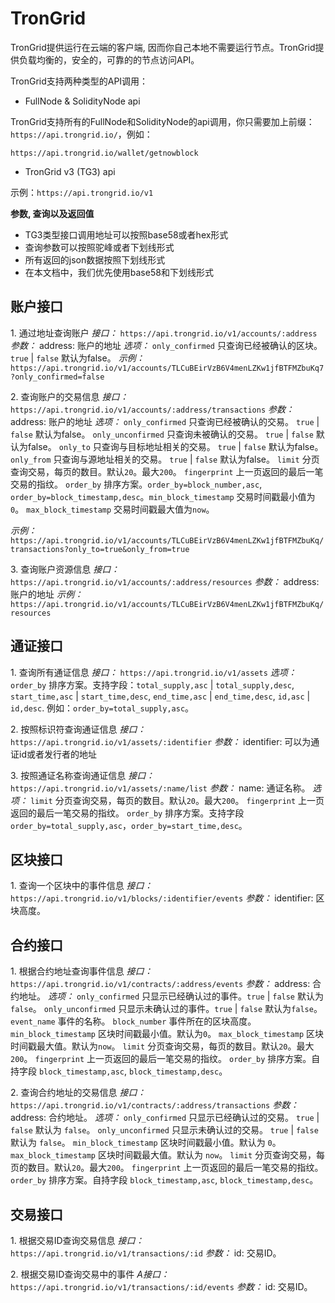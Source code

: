 # TronGrid

TronGrid提供运行在云端的客户端, 因而你自己本地不需要运行节点。TronGrid提供负载均衡的，安全的，可靠的的节点访问API。

TronGrid支持两种类型的API调用：

- FullNode & SolidityNode api

TronGrid支持所有的FullNode和SolidityNode的api调用，你只需要加上前缀：`https://api.trongrid.io/`，例如：

`https://api.trongrid.io/wallet/getnowblock`

- TronGrid v3 (TG3) api

示例：`https://api.trongrid.io/v1`

**参数, 查询以及返回值**

- TG3类型接口调用地址可以按照base58或者hex形式
- 查询参数可以按照驼峰或者下划线形式
- 所有返回的json数据按照下划线形式
- 在本文档中，我们优先使用base58和下划线形式

## 账户接口

1.&nbsp;通过地址查询账户
*接口：*
`https://api.trongrid.io/v1/accounts/:address`
*参数：*
address: 账户的地址
*选项：*
`only_confirmed` 只查询已经被确认的区块。`true` | `false` 默认为false。
*示例：*
`https://api.trongrid.io/v1/accounts/TLCuBEirVzB6V4menLZKw1jfBTFMZbuKq7?only_confirmed=false`


2.&nbsp;查询账户的交易信息
*接口：*
`https://api.trongrid.io/v1/accounts/:address/transactions`
*参数：*
address: 账户的地址
*选项：*
`only_confirmed` 只查询已经被确认的交易。 `true` | `false` 默认为false。
`only_unconfirmed` 只查询未被确认的交易。 `true` | `false` 默认为false。
`only_to` 只查询与目标地址相关的交易。 `true` | `false` 默认为false。
`only_from` 只查询与源地址相关的交易。 `true` | `false` 默认为false。
`limit` 分页查询交易，每页的数目。默认`20`。最大`200`。
`fingerprint` 上一页返回的最后一笔交易的指纹。
`order_by` 排序方案。`order_by=block_number,asc`, `order_by=block_timestamp,desc`。`min_block_timestamp` 交易时间戳最小值为`0`。 `max_block_timestamp` 交易时间戳最大值为`now`。

*示例：*
`https://api.trongrid.io/v1/accounts/TLCuBEirVzB6V4menLZKw1jfBTFMZbuKq/transactions?only_to=true&only_from=true`


3.&nbsp;查询账户资源信息
*接口：*
`https://api.trongrid.io/v1/accounts/:address/resources`
*参数：*
address: 账户的地址
*示例：*
`https://api.trongrid.io/v1/accounts/TLCuBEirVzB6V4menLZKw1jfBTFMZbuKq/resources`

## 通证接口

1.&nbsp;查询所有通证信息
*接口：*
`https://api.trongrid.io/v1/assets`
*选项：*
`order_by` 排序方案。支持字段：`total_supply,asc` | `total_supply,desc`, `start_time,asc` | `start_time,desc`, `end_time,asc` | `end_time,desc`, `id,asc` | `id,desc`. 例如：`order_by=total_supply,asc`。

2.&nbsp;按照标识符查询通证信息
*接口：*
`https://api.trongrid.io/v1/assets/:identifier`
*参数：*
identifier: 可以为通证id或者发行者的地址

3.&nbsp;按照通证名称查询通证信息
*接口：*
`https://api.trongrid.io/v1/assets/:name/list`
*参数：*
name: 通证名称。
*选项：*
`limit` 分页查询交易，每页的数目。默认`20`。最大`200`。
`fingerprint` 上一页返回的最后一笔交易的指纹。
`order_by` 排序方案。支持字段 `order_by=total_supply,asc`，`order_by=start_time,desc`。

## 区块接口

1.&nbsp;查询一个区块中的事件信息
*接口：*
`https://api.trongrid.io/v1/blocks/:identifier/events`
*参数：*
identifier: 区块高度。

## 合约接口

1.&nbsp;根据合约地址查询事件信息
*接口：*
`https://api.trongrid.io/v1/contracts/:address/events`
*参数：*
address: 合约地址。
*选项：*
`only_confirmed` 只显示已经确认过的事件。`true` | `false` 默认为`false`。
`only_unconfirmed` 只显示未确认过的事件。`true` | `false` 默认为`false`。
`event_name` 事件的名称。
`block_number` 事件所在的区块高度。
`min_block_timestamp` 区块时间戳最小值。默认为`0`。
`max_block_timestamp` 区块时间戳最大值。默认为`now`。
`limit` 分页查询交易，每页的数目。默认`20`。最大`200`。
`fingerprint` 上一页返回的最后一笔交易的指纹。
`order_by` 排序方案。自持字段 `block_timestamp,asc`, `block_timestamp,desc`。

2.&nbsp;查询合约地址的交易信息
*接口：*
`https://api.trongrid.io/v1/contracts/:address/transactions`
*参数：*
address: 合约地址。
*选项：*
`only_confirmed` 只显示已经确认过的交易。 `true` | `false` 默认为 `false`。
`only_unconfirmed` 只显示未确认过的交易。 `true` | `false` 默认为 `false`。
`min_block_timestamp` 区块时间戳最小值。默认为 `0`。
`max_block_timestamp` 区块时间戳最大值。默认为 `now`。
`limit` 分页查询交易，每页的数目。默认`20`。最大`200`。
`fingerprint` 上一页返回的最后一笔交易的指纹。
`order_by` 排序方案。自持字段 `block_timestamp,asc`, `block_timestamp,desc`。

## 交易接口

1.&nbsp;根据交易ID查询交易信息
*接口：*
`https://api.trongrid.io/v1/transactions/:id`
*参数：*
id: 交易ID。

2.&nbsp;根据交易ID查询交易中的事件
*A接口：*
`https://api.trongrid.io/v1/transactions/:id/events`
*参数：*
id: 交易ID。
